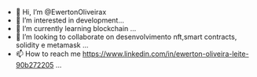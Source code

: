 - 👋 Hi, I’m @EwertonOliveirax
- 👀 I’m interested in development...
- 🌱 I’m currently learning blockchain ...
- 💞️ I’m looking to collaborate on desenvolvimento nft,smart contracts, solidity e metamask ...
- 📫 How to reach me https://www.linkedin.com/in/ewerton-oliveira-leite-90b272205 ...

